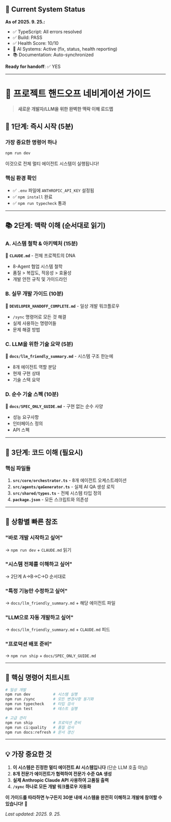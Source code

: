 ## 🔄 Current System Status

**As of 2025. 9. 25.:**

- ✅ TypeScript: All errors resolved
- ✅ Build: PASS
- ✅ Health Score: 10/10
- 🤖 AI Systems: Active (fix, status, health reporting)
- 📚 Documentation: Auto-synchronized

**Ready for handoff**: ✅ YES

---

# 🧭 프로젝트 핸드오프 네비게이션 가이드

> **새로운 개발자/LLM을 위한 완벽한 맥락 이해 로드맵**

## 🚀 **1단계: 즉시 시작 (5분)**

### 가장 중요한 명령어 하나

```bash
npm run dev
```

이것으로 전체 멀티 에이전트 시스템이 실행됩니다!

### 핵심 환경 확인

- ✅ `.env` 파일에 `ANTHROPIC_API_KEY` 설정됨
- ✅ `npm install` 완료
- ✅ `npm run typecheck` 통과

---

## 📚 **2단계: 맥락 이해 (순서대로 읽기)**

### A. 시스템 철학 & 아키텍처 (15분)

📖 **`CLAUDE.md`** - 전체 프로젝트의 DNA

- 8-Agent 협업 시스템 철학
- 품질 > 복잡도, 적응성 > 효율성
- 개발 안전 규칙 및 가이드라인

### B. 실무 개발 가이드 (10분)

📖 **`DEVELOPER_HANDOFF_COMPLETE.md`** - 일상 개발 워크플로우

- `/sync` 명령어로 모든 것 해결
- 실제 사용하는 명령어들
- 문제 해결 방법

### C. LLM을 위한 기술 요약 (5분)

📖 **`docs/llm_friendly_summary.md`** - 시스템 구조 한눈에

- 8개 에이전트 역할 분담
- 현재 구현 상태
- 기술 스택 요약

### D. 순수 기술 스펙 (10분)

📖 **`docs/SPEC_ONLY_GUIDE.md`** - 구현 없는 순수 사양

- 성능 요구사항
- 인터페이스 정의
- API 스펙

---

## 🔧 **3단계: 코드 이해 (필요시)**

### 핵심 파일들

1. **`src/core/orchestrator.ts`** - 8개 에이전트 오케스트레이션
2. **`src/agents/qaGenerator.ts`** - 실제 AI QA 생성 로직
3. **`src/shared/types.ts`** - 전체 시스템 타입 정의
4. **`package.json`** - 모든 스크립트와 의존성

---

## 🎯 **상황별 빠른 참조**

### "바로 개발 시작하고 싶어"

→ `npm run dev` + `CLAUDE.md` 읽기

### "시스템 전체를 이해하고 싶어"

→ 2단계 A→B→C→D 순서대로

### "특정 기능만 수정하고 싶어"

→ `docs/llm_friendly_summary.md` + 해당 에이전트 파일

### "LLM으로 자동 개발하고 싶어"

→ `docs/llm_friendly_summary.md` + `CLAUDE.md` 피드

### "프로덕션 배포 준비"

→ `npm run ship` + `docs/SPEC_ONLY_GUIDE.md`

---

## 🔗 **핵심 명령어 치트시트**

```bash
# 일상 개발
npm run dev          # 시스템 실행
npm run /sync        # 모든 변경사항 동기화
npm run typecheck    # 타입 검사
npm run test         # 테스트 실행

# 고급 관리
npm run ship         # 프로덕션 준비
npm run ci:quality   # 품질 검사
npm run docs:refresh # 문서 갱신
```

---

## 💡 **가장 중요한 것**

1. **이 시스템은 진정한 멀티 에이전트 AI 시스템입니다** (단순 LLM 호출 아님)
2. **8개 전문가 에이전트가 협력하여 전문가 수준 QA 생성**
3. **실제 Anthropic Claude API 사용하여 고품질 출력**
4. **`/sync` 하나로 모든 개발 워크플로우 자동화**

**이 가이드를 따라하면 누구든지 30분 내에 시스템을 완전히 이해하고 개발에 참여할 수 있습니다!** 🚀


_Last updated: 2025. 9. 25._